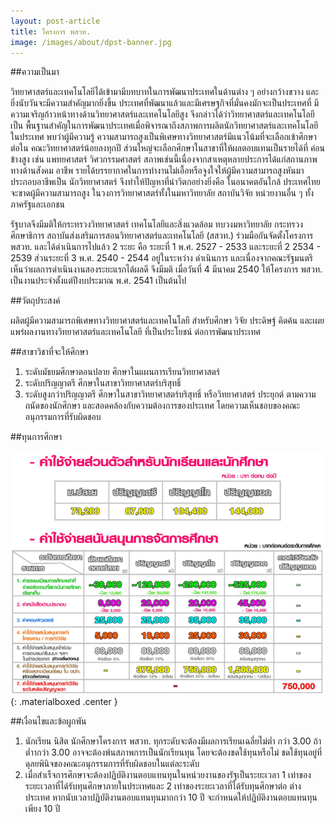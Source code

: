 ```yaml
---
layout: post-article
title: โครงการ พสวท.
image: /images/about/dpst-banner.jpg
---
```

##ความเป็นมา

วิทยาศาสตร์และเทคโนโลยีได้เข้ามามีบทบาทในการพัฒนาประเทศในด้านต่าง ๆ อย่างกว้างขวาง และยิ่งนับวันจะมีความสำคัญมากยิ่งขึ้น ประเทศที่พัฒนาแล้วและมีเศรษฐกิจที่มั่นคงมักจะเป็นประเทศที่ มีความเจริญก้าวหน้าทางด้านวิทยาศาสตร์และเทคโนโลยีสูง จึงกล่าวได้ว่าวิทยาศาสตร์และเทคโนโลยีเป็น พื้นฐานสำคัญในการพัฒนาประเทศเมื่อพิจารณาถึงสภาพการผลิตนักวิทยาศาสตร์และเทคโนโลยีในประเทศ พบว่าผู้มีความรู้ ความสามารถสูงเป็นพิเศษทางวิทยาศาสตร์มีแนวโน้มที่จะเลือกเข้าศึกษาต่อใน คณะวิทยาศาสตร์น้อยลงทุกปี ส่วนใหญ่จะเลือกศึกษาในสาขาที่ให้ผลตอบแทนเป็นรายได้ที่ ค่อนข้างสูง เช่น แพทยศาสตร์ วิศวกรรมศาสตร์ สภาพเช่นนี้เนื่องจากสาเหตุหลายประการได้แก่สถานภาพทางด้านสังคม อาชีพ รายได้บรรยากาศในการทำงานไม่เอื้อหรือจูงใจให้ผู้มีความสามารถสูงหันมาประกอบอาชีพเป็น นักวิทยาศาสตร์ จึงทำให้ปัญหาที่น่าวิตกอย่างยิ่งคือ ในอนาคตอันใกล้ ประเทศไทยจะขาดผู้มีความสามารถสูง ในวงการวิทยาศาสตร์ทั้งในมหาวิทยาลัย สถาบันวิจัย หน่วยงานอื่น ๆ ทั้งภาครัฐและเอกชน

รัฐบาลจึงมีมติให้กระทรวงวิทยาศาสตร์ เทคโนโลยีและสิ่งแวดล้อม ทบวงมหาวิทยาลัย กระทรวงศึกษาธิการ สถาบันส่งเสริมการสอนวิทยาศาสตร์และเทคโนโลยี (สสวท.) ร่วมมือกันจัดตั้งโครงการ พสวท. และได้ดำเนินการไปแล้ว 2 ระยะ คือ ระยะที่ 1 พ.ศ. 2527 - 2533 และระยะที่ 2 2534 - 2539 ส่วนระยะที่ 3 พ.ศ. 2540 - 2544 อยู่ในระหว่าง ดำเนินการ และเนื่องจากคณะรัฐมนตรีเห็นว่าผลการดำเนินงานสองระยะแรกได้ผลดี จึงมีมติ เมื่อวันที่ 4 มีนาคม 2540 ให้โครงการ พสวท. เป็นงานประจำตั้งแต่ปีงบประมาณ พ.ศ. 2541 เป็นต้นไป

##วัตถุประสงค์

ผลิตผู้มีความสามารถพิเศษทางวิทยาศาสตร์และเทคโนโลยี สำหรับศึกษา วิจัย ประดิษฐ์ คิดค้น และเผยแพร่ผลงานทางวิทยาศาสตร์และเทคโนโลยี ที่เป็นประโยชน์ ต่อการพัฒนาประเทศ

##สาขาวิชาที่จะให้ศึกษา

1. ระดับมัธยมศึกษาตอนปลาย ศึกษาในแผนการเรียนวิทยาศาสตร์
2. ระดับปริญญาตรี ศึกษาในสาขาวิทยาศาสตร์บริสุทธิ์
3. ระดับสูงกว่าปริญญาตรี ศึกษาในสาขาวิทยาศาสตร์บริสุทธิ์ หรือวิทยาศาสตร์ ประยุกต์ ตามความถนัดของนักศึกษา และสอดคล้องกับความต้องการของประเทศ โดยความเห็นชอบของคณะอนุกรรมการที่รับผิดชอบ

##ทุนการศึกษา

![เงินทุนการศึกษา](/images/about/dpst-money.png){: .materialboxed .center }

##เงื่อนไขและข้อผูกพัน

1. นักเรียน นิสิต นักศึกษาโครงการ พสวท. ทุกระดับจะต้องมีผลการเรียนเฉลี่ยไม่ต่ำ กว่า 3.00 ถ้าต่ำากว่า 3.00 อาจจะต้องพ้นสภาพการเป็นนักเรียนทุน โดยจะต้องชดใช้ทุนหรือไม่ ชดใช้ทุนอยู่ที่ดุลยพินิจของคณะอนุกรรมการที่รับผิดชอบในแต่ละระดับ
2. เมื่อสําเร็จการศึกษาจะต้องปฏิบัติงานตอบแทนทุนในหน่วยงานของรัฐเป็นระยะเวลา 1 เท่าของระยะเวลาที่ได้รับทุนศึกษาภายในประเทศและ 2 เท่าของระยะเวลาที่ได้รับทุนศึกษาต่อ ต่างประเทศ หากนับเวลาปฏิบัติงานตอบแทนทุนมากกว่า 10 ปี จะกําหนดให้ปฏิบัติงานตอบแทนทุนเพียง 10 ปี
